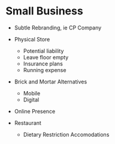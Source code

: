 # Small Business

- Subtle Rebranding, ie CP Company

- Physical Store
  - Potential liability
  - Leave floor empty
  - Insurance plans
  - Running expense
- Brick and Mortar Alternatives
  - Mobile
  - Digital
- Online Presence
- Restaurant
  - Dietary Restriction Accomodations

